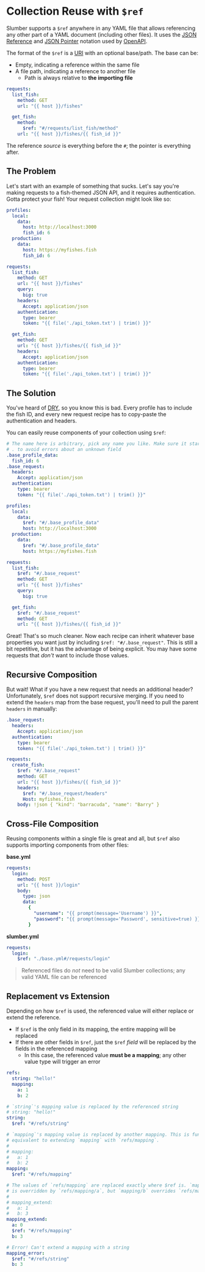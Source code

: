 # Collection Reuse with `$ref`

Slumber supports a `$ref` anywhere in any YAML file that allows referencing any other part of a YAML document (including other files). It uses the [JSON Reference](https://datatracker.ietf.org/doc/html/draft-pbryan-zyp-json-ref-03) and [JSON Pointer](https://datatracker.ietf.org/doc/html/rfc6901) notation used by [OpenAPI](https://swagger.io/docs/specification/v3_0/using-ref/).

The format of the `$ref` is a [URI](https://datatracker.ietf.org/doc/html/rfc3986) with an optional base/path. The base can be:

- Empty, indicating a reference within the same file
- A file path, indicating a reference to another file
  - Path is always relative to **the importing file**

```yaml
requests:
  list_fish:
    method: GET
    url: "{{ host }}/fishes"

  get_fish:
    method:
      $ref: "#/requests/list_fish/method"
    url: "{{ host }}/fishes/{{ fish_id }}"
```

The reference _source_ is everything before the `#`; the pointer is everything after.

## The Problem

Let's start with an example of something that sucks. Let's say you're making requests to a fish-themed JSON API, and it requires authentication. Gotta protect your fish! Your request collection might look like so:

```yaml
profiles:
  local:
    data:
      host: http://localhost:3000
      fish_id: 6
  production:
    data:
      host: https://myfishes.fish
      fish_id: 6

requests:
  list_fish:
    method: GET
    url: "{{ host }}/fishes"
    query:
      big: true
    headers:
      Accept: application/json
    authentication:
      type: bearer
      token: "{{ file('./api_token.txt') | trim() }}"

  get_fish:
    method: GET
    url: "{{ host }}/fishes/{{ fish_id }}"
    headers:
      Accept: application/json
    authentication:
      type: bearer
      token: "{{ file('./api_token.txt') | trim() }}"
```

## The Solution

You've heard of [DRY](https://en.wikipedia.org/wiki/Don%27t_repeat_yourself), so you know this is bad. Every profile has to include the fish ID, and every new request recipe has to copy-paste the authentication and headers.

You can easily reuse components of your collection using `$ref`:

```yaml
# The name here is arbitrary, pick any name you like. Make sure it starts with
# . to avoid errors about an unknown field
.base_profile_data:
  fish_id: 6
.base_request:
  headers:
    Accept: application/json
  authentication:
    type: bearer
    token: "{{ file('./api_token.txt') | trim() }}"

profiles:
  local:
    data:
      $ref: "#/.base_profile_data"
      host: http://localhost:3000
  production:
    data:
      $ref: "#/.base_profile_data"
      host: https://myfishes.fish

requests:
  list_fish:
    $ref: "#/.base_request"
    method: GET
    url: "{{ host }}/fishes"
    query:
      big: true

  get_fish:
    $ref: "#/.base_request"
    method: GET
    url: "{{ host }}/fishes/{{ fish_id }}"
```

Great! That's so much cleaner. Now each recipe can inherit whatever base properties you want just by including `$ref: "#/.base_request"`. This is still a bit repetitive, but it has the advantage of being explicit. You may have some requests that _don't_ want to include those values.

## Recursive Composition

But wait! What if you have a new request that needs an additional header? Unfortunately, `$ref` does not support recursive merging. If you need to extend the `headers` map from the base request, you'll need to pull the parent `headers` in manually:

```yaml
.base_request:
  headers:
    Accept: application/json
  authentication:
    type: bearer
    token: "{{ file('./api_token.txt') | trim() }}"

requests:
  create_fish:
    $ref: "#/.base_request"
    method: GET
    url: "{{ host }}/fishes/{{ fish_id }}"
    headers:
      $ref: "#/.base_request/headers"
      Host: myfishes.fish
    body: !json { "kind": "barracuda", "name": "Barry" }
```

## Cross-File Composition

Reusing components within a single file is great and all, but `$ref` also supports importing components from other files:

**base.yml**

```yaml
requests:
  login:
    method: POST
    url: "{{ host }}/login"
    body:
      type: json
      data:
        {
          "username": "{{ prompt(message='Username') }}",
          "password": "{{ prompt(message='Password', sensitive=true) }}",
        }
```

**slumber.yml**

```yaml
requests:
  login:
    $ref: "./base.yml#/requests/login"
```

> Referenced files do _not_ need to be valid Slumber collections; any valid YAML file can be referenced

## Replacement vs Extension

Depending on how `$ref` is used, the referenced value will either replace or extend the reference.

- If `$ref` is the only field in its mapping, the entire mapping will be replaced
- If there are other fields in `$ref`, just the `$ref` _field_ will be replaced by the fields in the referenced mapping
  - In this case, the referenced value **must be a mapping**; any other value type will trigger an error

```yaml
refs:
  string: "hello!"
  mapping:
    a: 1
    b: 2

# `string`'s mapping value is replaced by the referenced string
# string: "hello!"
string:
  $ref: "#/refs/string"

# `mapping`'s mapping value is replaced by another mapping. This is functionally
# equivalent to extending `mapping` with `refs/mapping`.
#
# mapping:
#   a: 1
#   b: 2
mapping:
  $ref: "#/refs/mapping"

# The values of `refs/mapping` are replaced exactly where $ref is. `mapping/a`
# is overridden by `refs/mapping/a`, but `mapping/b` overrides `refs/mapping/b`
#
# mapping_extend:
#   a: 1
#   b: 3
mapping_extend:
  a: 0
  $ref: "#/refs/mapping"
  b: 3

# Error! Can't extend a mapping with a string
mapping_error:
  $ref: "#/refs/string"
  b: 3
```
